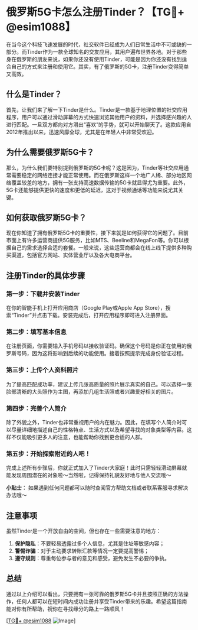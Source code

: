 # 俄罗斯5G卡怎么注册Tinder？【TG💪+ @esim1088】

在当今这个科技飞速发展的时代，社交软件已经成为人们日常生活中不可或缺的一部分。而Tinder作为一款全球知名的交友应用，其用户遍布世界各地。对于那些身在俄罗斯的朋友来说，如果你还没有使用Tinder，可能是因为你还没有找到适合自己的方式来注册和使用它。其实，有了俄罗斯的5G卡，注册Tinder变得简单又高效。

## 什么是Tinder？

首先，让我们来了解一下Tinder是什么。Tinder是一款基于地理位置的社交应用程序，用户可以通过滑动屏幕的方式快速浏览其他用户的资料，并选择感兴趣的人进行匹配。一旦双方都向对方滑出“喜欢”的手势，就可以开始聊天了。这款应用自2012年推出以来，迅速风靡全球，尤其是在年轻人中非常受欢迎。

## 为什么需要俄罗斯5G卡？

那么，为什么我们要特别提到俄罗斯的5G卡呢？这是因为，Tinder等社交应用通常需要稳定的网络连接才能正常使用。而在俄罗斯这样一个地广人稀、部分地区网络覆盖较差的地方，拥有一张支持高速数据传输的5G卡就显得尤为重要。此外，5G卡还能够提供更快的速度和更低的延迟，这对于视频通话等功能来说尤其关键。

## 如何获取俄罗斯5G卡？

现在你知道了拥有俄罗斯5G卡的重要性，接下来就是如何获得它的问题了。目前市面上有许多运营商提供5G服务，比如MTS、Beeline和MegaFon等。你可以根据自己的需求选择合适的套餐。一般来说，这些运营商都会在线上线下提供多种购买渠道，包括官方网站、实体营业厅以及各大电商平台。

## 注册Tinder的具体步骤

### 第一步：下载并安装Tinder

在你的智能手机上打开应用商店（Google Play或Apple App Store），搜索“Tinder”并点击下载。安装完成后，打开应用程序即可进入注册界面。

### 第二步：填写基本信息

在注册页面，你需要输入手机号码以接收验证码。确保这个号码是你正在使用的俄罗斯号码，因为这将影响到后续的功能使用。接着按照提示完成身份验证过程。

### 第三步：上传个人资料照片

为了提高匹配成功率，建议上传几张高质量的照片展示真实的自己。可以选择一张脸部清晰的大头照作为主图，再添加几组生活照或者兴趣爱好相关的图片。

### 第四步：完善个人简介

除了外貌之外，Tinder也非常重视用户的内在魅力。因此，在填写个人简介时可以尽量详细地描述自己的性格特点、生活方式以及希望寻找的对象类型等内容。这样不仅能吸引更多人的注意，也能帮助你找到更合适的人群。

### 第五步：开始探索附近的人吧！

完成上述所有步骤后，你就正式加入了Tinder大家庭！此时只需轻轻滑动屏幕就能发现周围潜在的对象啦～当然啦，记得保持礼貌友好地与他人交流哦～

**小贴士：** 如果遇到任何问题都可以随时查阅官方帮助文档或者联系客服寻求解决办法哦～

## 注意事项

虽然Tinder是一个开放自由的空间，但也存在一些需要注意的地方：

1. **保护隐私**：不要轻易透露过多个人信息，尤其是住址等敏感内容；
2. **警惕诈骗**：对于主动要求转账汇款等情况一定要提高警惕；
3. **遵守规则**：尊重每位参与者的意见和感受，避免发生不必要的争执。

## 总结

通过以上介绍可以看出，只要拥有一张可靠的俄罗斯5G卡并且按照正确的方法操作，任何人都可以在短时间内成功注册并享受Tinder带来的乐趣。希望这篇指南能对你有所帮助，祝你在寻找缘分的路上一路顺风！

[[TG💪+ @esim1088](https://t.me/s/esim1088) ![Image](https://i.postimg.cc/4NQfJmqS/Snipaste-2025-05-13-00-14-12.png)]